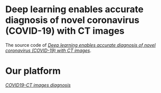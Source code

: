 # Deep learning enables accurate diagnosis of novel coronavirus (COVID-19) with CT images
The source code of [*Deep learning enables accurate diagnosis of novel coronavirus (COVID-19) with CT images*](https://www.medrxiv.org/content/10.1101/2020.02.23.20026930v1).

# Our platform
[*COVID19-CT images diagnosis*](http://biomed.nscc-gz.cn:8901/dist/index.html#/user/modelList)
